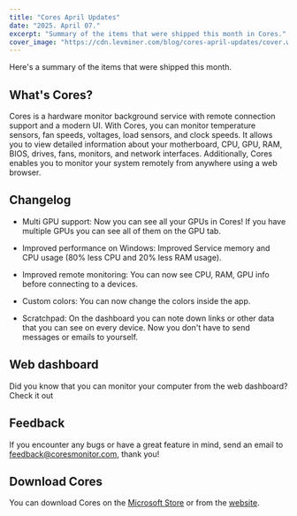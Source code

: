 ```yaml
---
title: "Cores April Updates"
date: "2025. April 07."
excerpt: "Summary of the items that were shipped this month in Cores."
cover_image: "https://cdn.levminer.com/blog/cores-april-updates/cover.webp"
---
```


Here's a summary of the items that were shipped this month.

## What's Cores?

Cores is a hardware monitor background service with remote connection support and a modern UI. With Cores, you can monitor temperature sensors, fan speeds, voltages, load sensors, and clock speeds. It allows you to view detailed information about your motherboard, CPU, GPU, RAM, BIOS, drives, fans, monitors, and network interfaces. Additionally, Cores enables you to monitor your system remotely from anywhere using a web browser.

## Changelog

- Multi GPU support: Now you can see all your GPUs in Cores! If you have multiple GPUs you can see all of them on the GPU tab.

- Improved performance on Windows: Improved Service memory and CPU usage (80% less CPU and 20% less RAM usage).

- Improved remote monitoring: You can now see CPU, RAM, GPU info before connecting to a devices.

- Custom colors: You can now change the colors inside the app.

- Scratchpad: On the dashboard you can note down links or other data that you can see on every device. Now you don't have to send messages or emails to yourself.

## Web dashboard

Did you know that you can monitor your computer from the web dashboard? Check it out

## Feedback

If you encounter any bugs or have a great feature in mind, send an email to feedback@coresmonitor.com, thank you!

## Download Cores

You can download Cores on the [Microsoft Store](https://link.levminer.com/cores-ms-store) or from the [website](https://www.coresmonitor.com/).
